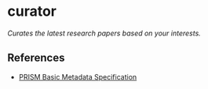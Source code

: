 # curator

_Curates the latest research papers based on your interests._

## References
- [PRISM Basic Metadata Specification](https://www.w3.org/submissions/2020/SUBM-prism-20200910/prism-basic.html)